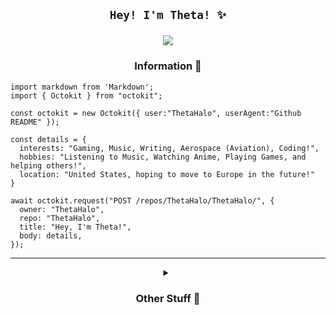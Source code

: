 <h2 align=center> <code>Hey! I'm Theta! ✨</code> 

![](https://komarev.com/ghpvc/?username=ThetaHalo&abbreviated=true&label=All+Time+Profile+Views!&style=flat-square&color=blueviolet) </h2>

<h3 align=center> Information 📖</h3>

```JS
import markdown from 'Markdown';
import { Octokit } from "octokit";

const octokit = new Octokit({ user:"ThetaHalo", userAgent:"Github README" });

const details = {
  interests: "Gaming, Music, Writing, Aerospace (Aviation), Coding!",
  hobbies: "Listening to Music, Watching Anime, Playing Games, and helping others!",
  location: "United States, hoping to move to Europe in the future!"
}

await octokit.request("POST /repos/ThetaHalo/ThetaHalo/", {
  owner: "ThetaHalo",
  repo: "ThetaHalo",
  title: "Hey, I'm Theta!",
  body: details,
});

```
---
<details>
  <summary align=center><h3 align=center>Other Stuff 💫</h3></summary>

<h3 align=center> Languages & Frameworks that I can read & code (proficiently) 💻 </h3>
<p align="center">
  <a href="https://skillicons.dev">
    <img src="https://skillicons.dev/icons?i=astro,html,css,typescript,js,discordjs" />
  </a>
</p>
<h3 align=center>Languages & Frameworks that I'm currently learning. 🔥</h3>
<p align=center>
  <img src="https://skillicons.dev/icons?i=cs,python,java,vue,svelte">
</p>
<h3 align=center>Socials 📞</h3>
<p align=center>
<a href="https://eps.lol"><img src="https://skillicons.dev/icons?i=html"/></a> <a href="https://discord.com/users/216404071253278720"><img src="https://skillicons.dev/icons?i=discord"/></a>
</p>


<h3 align=center>GitHub Stats 📊</h3> (doesn't include priv repos smh)
<p align=center>
<a href="https://github.com/ThetaHalo/">
  <img align="center" src="https://readme-stats.eps.lol/api?username=ThetaHalo&show_icons=true&theme=transparent&title_color=bdafff&text_color=bdafff&icon_color=ab6afe&border_radius=6&hide_rank=true&include_all_commits=true" />
</a>
<a href="https://github.com/ThetaHalo/">
  <img align="center" src="https://readme-stats.eps.lol/api/top-langs/?username=ThetaHalo&theme=transparent&title_color=bdafff&text_color=bdafff" />
</a>
</p>

</details>
